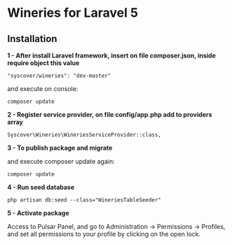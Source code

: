 # Wineries for Laravel 5

## Installation

**1 - After install Laravel framework, insert on file composer.json, inside require object this value**
```
"syscover/wineries": "dev-master"
```
and execute on console:
```
composer update
```

**2 - Register service provider, on file config/app.php add to providers array**

```
Syscover\Wineries\WineriesServiceProvider::class,

```

**3 - To publish package and migrate**

and execute composer update again:
```
composer update
```

**4 - Run seed database**

```
php artisan db:seed --class="WineriesTableSeeder"
```

**5 - Activate package**

Access to Pulsar Panel, and go to Administration -> Permissions -> Profiles, and set all permissions to your profile by clicking on the open lock.